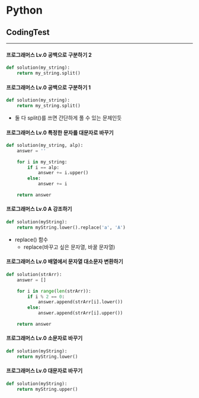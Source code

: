 # Python
## CodingTest
---
#### 프로그래머스 Lv.0 공백으로 구분하기 2
```python
def solution(my_string):
    return my_string.split()
```

#### 프로그래머스 Lv.0 공백으로 구분하기 1
```python
def solution(my_string):
    return my_string.split()
```

- 둘 다 split()를 쓰면 간단하게 풀 수 있는 문제인듯

#### 프로그래머스 Lv.0 특정한 문자를 대문자로 바꾸기
```python
def solution(my_string, alp):
    answer = ''
    
    for i in my_string:
        if i == alp:
            answer += i.upper()
        else:
            answer += i
    
    return answer
```

#### 프로그래머스 Lv.0 A 강조하기
```python
def solution(myString):
    return myString.lower().replace('a', 'A')
```
- replace() 함수
  - replace(바꾸고 싶은 문자열, 바꿀 문자열)

#### 프로그래머스 Lv.0 배열에서 문자열 대소문자 변환하기
```python
def solution(strArr):
    answer = []
    
    for i in range(len(strArr)):
        if i % 2 == 0:
            answer.append(strArr[i].lower())
        else:
            answer.append(strArr[i].upper())
    
    return answer
```

#### 프로그래머스 Lv.0 소문자로 바꾸기
```python
def solution(myString):
    return myString.lower()
```

#### 프로그래머스 Lv.0 대문자로 바꾸기
```python
def solution(myString):
    return myString.upper()
```